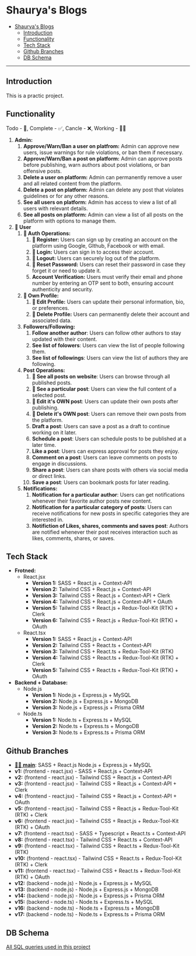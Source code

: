 # Shaurya's Blogs

- [Shaurya's Blogs](#shauryas-blogs)
  - [Introduction](#introduction)
  - [Functionality](#functionality)
  - [Tech Stack](#tech-stack)
  - [Github Branches](#github-branches)
  - [DB Schema](#db-schema)

---

## Introduction

This is a practic project.

## Functionality

Todo - 📝, Complete - ✅, Cancle - ❌, Working - 👨‍💻

1. **Admin:**
   1. **Approve/Warn/Ban a user on platfrom:** Admin can approve new users, issue warnings for rule violations, or ban them if necessary.
   2. **Approve/Warn/Ban a post on platform:** Admin can approve posts before publishing, warn authors about post violations, or ban offensive posts.
   3. **Delete a user on platform:** Admin can permanently remove a user and all related content from the platform.
   4. **Delete a post on platform:** Admin can delete any post that violates guidelines or for any other reasons.
   5. **See all users on platform:** Admin has access to view a list of all users with relevant details.
   6. **See all posts on platform:** Admin can view a list of all posts on the platform with options to manage them.
2. **📝 User**
   1. **📝 Auth Operations:**
      1. **📝 Register:** Users can sign up by creating an account on the platform using Google, GIthub, Facebook or with email.
      2. **📝 Login:** Users can sign in to access their account.
      3. **📝 Logout:** Users can securely log out of the platform.
      4. **📝 Reset Password:** Users can reset their password in case they forget it or need to update it.
      5. **Account Verification:** Users must verify their email and phone number by entering an OTP sent to both, ensuring account authenticity and security.
   2. **📝 Own Profile:**
      1. **📝 Edit Profile:** Users can update their personal information, bio, or preferences.
      2. **📝 Delete Profile:** Users can permanently delete their account and associated data.
   3. **Followers/Following:**
      1. **Follow another author**: Users can follow other authors to stay updated with their content.
      2. **See list of folowers**: Users can view the list of people following them.
      3. **See list of followings**: Users can view the list of authors they are following.
   4. **Post Operations:**
      1. **📝 See all posts on website**: Users can browse through all published posts.
      2. **📝 See a particular post**: Users can view the full content of a selected post.
      3. **📝 Edit it's OWN post**: Users can update their own posts after publishing.
      4. **📝 Delete it's OWN post**: Users can remove their own posts from the platform.
      5. **Draft a post**: Users can save a post as a draft to continue working on it later.
      6. **Schedule a post**: Users can schedule posts to be published at a later time.
      7. **Like a post**: Users can express approval for posts they enjoy.
      8. **Comment on a post**: Users can leave comments on posts to engage in discussions.
      9. **Share a post**: Users can share posts with others via social media or direct links.
      10. **Save a post**: Users can bookmark posts for later reading.
   5. **Notifications:**
      1. **Notification for a particular author**: Users can get notifications whenever their favorite author posts new content.
      2. **Notification for a particular category of posts**: Users can receive notifications for new posts in specific categories they are interested in.
      3. **Notifiction of Likes, shares, comments and saves post**: Authors are notified whenever their post receives interaction such as likes, comments, shares, or saves.

## Tech Stack

- **Frotned:**
  - React.jsx
    - **Version 1:** SASS + React.js + Context-API
    - **Version 2:** Tailwind CSS + React.js + Context-API
    - **Version 3:** Tailwind CSS + React.js + Context-API + Clerk
    - **Version 4:** Tailwind CSS + React.js + Context-API + OAuth
    - **Version 5:** Tailwind CSS + React.js + Redux-Tool-Kit (RTK) + Clerk
    - **Version 6:** Tailwind CSS + React.js + Redux-Tool-Kit (RTK) + OAuth
  - React.tsx
    - **Version 1:** SASS + React.js + Context-API
    - **Version 2:** Tailwind CSS + React.ts + Context-API
    - **Version 3:** Tailwind CSS + React.ts + Redux-Tool-Kit (RTK)
    - **Version 4:** Tailwind CSS + React.ts + Redux-Tool-Kit (RTK) + Clerk
    - **Version 5:** Tailwind CSS + React.ts + Redux-Tool-Kit (RTK) + OAuth
- **Backend + Database:**
  - Node.js
    - **Version 1:** Node.js + Express.js + MySQL
    - **Version 2:** Node.js + Express.js + MongoDB
    - **Version 3:** Node.js + Express.js + Prisma ORM
  - Node.ts
    - **Version 1:** Node.ts + Express.ts + MySQL
    - **Version 2:** Node.ts + Express.ts + MongoDB
    - **Version 3:** Node.ts + Express.ts + Prisma ORM

## Github Branches

- [👨‍💻 **main**](https://github.com/ShauryaChawan/Shaurya-Blogs): SASS + React.js Node.js + Express.js + MySQL
- **v1:** (frontend - react.jsx) - SASS + React.js + Context-API
- **v2:** (frontend - react.jsx) - Tailwind CSS + React.js + Context-API
- **v3:** (frontend - react.jsx) - Tailwind CSS + React.js + Context-API + Clerk
- **v4:** (frontend - react.jsx) - Tailwind CSS + React.js + Context-API + OAuth
- **v5:** (frontend - react.jsx) - Tailwind CSS + React.js + Redux-Tool-Kit (RTK) + Clerk
- **v6:** (frontend - react.jsx) - Tailwind CSS + React.js + Redux-Tool-Kit (RTK) + OAuth
- **v7:** (frontend - react.tsx) - SASS + Typescript + React.ts + Context-API
- **v8:** (frontend - react.tsx) - Tailwind CSS + React.ts + Context-API
- **v9:** (frontend - react.tsx) - Tailwind CSS + React.ts + Redux-Tool-Kit (RTK)
- **v10:** (frontend - react.tsx) - Tailwind CSS + React.ts + Redux-Tool-Kit (RTK) + Clerk
- **v11:** (frontend - react.tsx) - Tailwind CSS + React.ts + Redux-Tool-Kit (RTK) + OAuth
- **v12:** (backend - node.js) - Node.js + Express.js + MySQL
- **v13:** (backend - node.js) - Node.js + Express.js + MongoDB
- **v14:** (backend - node.js) - Node.js + Express.js + Prisma ORM
- **v15:** (backend - node.ts) - Node.ts + Express.ts + MySQL
- **v16:** (backend - node.ts) - Node.ts + Express.ts + MongoDB
- **v17:** (backend - node.ts) - Node.ts + Express.ts + Prisma ORM

## DB Schema

[All SQL queries used in this project](./backend/db_queies.md)
